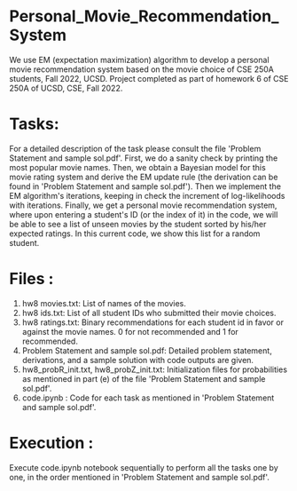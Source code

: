 # Personal_Movie_Recommendation_System
We use EM (expectation maximization) algorithm to develop a personal movie recommendation system based on the movie choice of CSE 250A students, Fall 2022, UCSD. Project completed as part of homework 6 of CSE 250A of UCSD, CSE, Fall 2022.

# Tasks:
For a detailed description of the task please consult the file 'Problem Statement and sample sol.pdf'. First, we do a sanity check by printing the most popular movie names. Then, we obtain a Bayesian model for this movie rating system and derive the EM update rule (the derivation can be found in 'Problem Statement and sample sol.pdf'). Then we implement the EM algorithm's iterations, keeping in check the increment of log-likelihoods with iterations. Finally, we get a personal movie recommendation system, where upon entering a student's ID (or the index of it) in the code, we will be able to see a list of unseen movies by the student sorted by his/her expected ratings. In this current code, we show this list for a random student.  

# Files :
1.  hw8 movies.txt: List of names of the movies. 
2.  hw8 ids.txt: List of all student IDs who submitted their movie choices. 
3.  hw8 ratings.txt: Binary recommendations for each student id in favor or against the movie names. 0 for not recommended and 1 for recommended. 
4.  Problem Statement and sample sol.pdf: Detailed problem statement, derivations, and a sample solution with code outputs are given.
5.  hw8_probR_init.txt, hw8_probZ_init.txt: Initialization files for probabilities as mentioned in part (e) of the file 'Problem Statement and sample sol.pdf'.
6.  code.ipynb : Code for each task as mentioned in 'Problem Statement and sample sol.pdf'.



# Execution :
Execute code.ipynb notebook sequentially to perform all the tasks one by one, in the order mentioned in 'Problem Statement and sample sol.pdf'.
